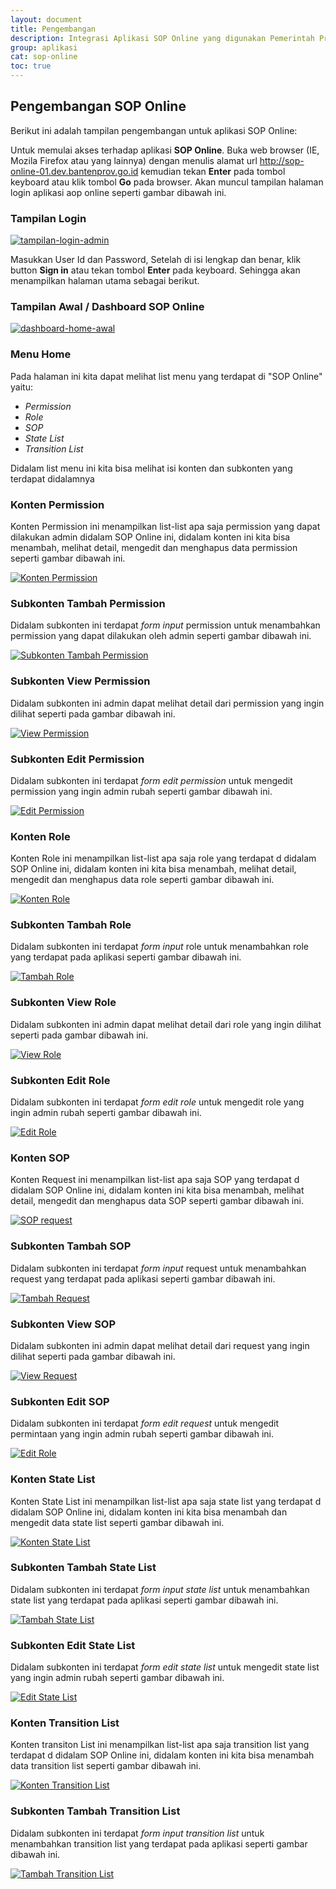 ```yaml
---
layout: document
title: Pengembangan
description: Integrasi Aplikasi SOP Online yang digunakan Pemerintah Provinsi Banten.
group: aplikasi
cat: sop-online
toc: true
---
```


## Pengembangan SOP Online

Berikut ini adalah tampilan pengembangan untuk aplikasi SOP Online:

Untuk memulai akses terhadap aplikasi **SOP Online**. Buka web browser (IE, Mozila Firefox atau yang lainnya) dengan menulis alamat url http://sop-online-01.dev.bantenprov.go.id kemudian tekan **Enter** pada tombol keyboard atau klik tombol **Go** pada browser. Akan muncul tampilan halaman login aplikasi aop online seperti gambar dibawah ini.

### Tampilan Login
[![tampilan-login-admin](/document/aplikasi/sop-online/images/pengembangan/sop-login.png)](http://sop-online-01.dev.bantenprov.go.id/login)

Masukkan User Id dan Password, Setelah di isi lengkap dan benar, klik button **Sign in** atau tekan tombol **Enter** pada keyboard. Sehingga akan menampilkan halaman utama sebagai berikut.

### Tampilan Awal / Dashboard SOP Online
[![dashboard-home-awal](/document/aplikasi/sop-online/images/pengembangan/sop-dashboard.png)](http://sop-online-01.dev.bantenprov.go.id/)

###  Menu Home
Pada halaman ini kita dapat melihat list menu yang terdapat di "SOP Online" yaitu:

- *Permission*
- *Role*
- *SOP*
- *State List*
- *Transition List*

Didalam list menu ini kita bisa melihat isi konten dan subkonten yang terdapat didalamnya

### Konten Permission
Konten Permission ini menampilkan list-list apa saja permission yang dapat dilakukan admin didalam SOP Online ini, didalam konten ini kita bisa menambah, melihat detail, mengedit dan menghapus data permission seperti gambar dibawah ini.

[![Konten Permission](/document/aplikasi/sop-online/images/pengembangan/sop-permission.png)](http://sop-online-01.dev.bantenprov.go.id/advancetrust/permission)

### Subkonten Tambah Permission
Didalam subkonten ini terdapat *form input* permission untuk menambahkan permission yang dapat dilakukan oleh admin seperti gambar dibawah ini.

[![Subkonten Tambah Permission](/document/aplikasi/sop-online/images/pengembangan/sop-permission-nambah.png)](http://sop-online-01.dev.bantenprov.go.id/advancetrust/permission/create)

### Subkonten View Permission
Didalam subkonten ini admin dapat melihat detail dari permission yang ingin dilihat seperti pada gambar dibawah ini.

[![View Permission](/document/aplikasi/sop-online/images/pengembangan/sop-permission-view.png)](http://sop-online-01.dev.bantenprov.go.id/advancetrust/permission/1/show)

### Subkonten Edit Permission
Didalam subkonten ini terdapat *form edit permission* untuk mengedit permission yang ingin admin rubah seperti gambar dibawah ini.

[![Edit Permission](/document/aplikasi/sop-online/images/pengembangan/sop-permission-edit.png)](http://sop-online-01.dev.bantenprov.go.id/advancetrust/permission/1/edit)

### Konten Role
Konten Role ini menampilkan list-list apa saja role yang terdapat d didalam SOP Online ini, didalam konten ini kita bisa menambah, melihat detail, mengedit dan menghapus data role seperti gambar dibawah ini.

[![Konten Role](/document/aplikasi/sop-online/images/pengembangan/sop-role.png)](http://sop-online-01.dev.bantenprov.go.id/advancetrust/role)

### Subkonten Tambah Role
Didalam subkonten ini terdapat *form input* role untuk menambahkan role yang terdapat pada aplikasi seperti gambar dibawah ini.

[![Tambah Role](/document/aplikasi/sop-online/images/pengembangan/sop-role-nambah.png)](http://sop-online-01.dev.bantenprov.go.id/advancetrust/role/create)

### Subkonten View Role
Didalam subkonten ini admin dapat melihat detail dari role yang ingin dilihat seperti pada gambar dibawah ini.

[![View Role](/document/aplikasi/sop-online/images/pengembangan/sop-role-view.png)](http://sop-online-01.dev.bantenprov.go.id/advancetrust/role/1/show)

### Subkonten Edit Role
Didalam subkonten ini terdapat *form edit role* untuk mengedit role yang ingin admin rubah seperti gambar dibawah ini.

[![Edit Role](/document/aplikasi/sop-online/images/pengembangan/sop-role-edit.png)](http://sop-online-01.dev.bantenprov.go.id/advancetrust/role/1/edit)

### Konten SOP
Konten Request ini menampilkan list-list apa saja SOP yang terdapat d didalam SOP Online ini, didalam konten ini kita bisa menambah, melihat detail, mengedit dan menghapus data SOP seperti gambar dibawah ini.

[![SOP request](/document/aplikasi/sop-online/images/pengembangan/sop-request.png)](http://sop-online-01.dev.bantenprov.go.id/request)

### Subkonten Tambah SOP
Didalam subkonten ini terdapat *form input* request untuk menambahkan request yang terdapat pada aplikasi seperti gambar dibawah ini.

[![Tambah Request](/document/aplikasi/sop-online/images/pengembangan/sop-request-nambah.png)](http://sop-online-01.dev.bantenprov.go.id/request/create)

### Subkonten View SOP
Didalam subkonten ini admin dapat melihat detail dari request yang ingin dilihat seperti pada gambar dibawah ini.

[![View Request](/document/aplikasi/sop-online/images/pengembangan/sop-request-view.png)](http://sop-online-01.dev.bantenprov.go.id/request/1)

### Subkonten Edit SOP
Didalam subkonten ini terdapat *form edit request* untuk mengedit permintaan yang ingin admin rubah seperti gambar dibawah ini.

[![Edit Role](/document/aplikasi/sop-online/images/pengembangan/sop-request-edit.png)](http://sop-online-01.dev.bantenprov.go.id/request/edit/1)

### Konten State List
Konten State List ini menampilkan list-list apa saja state list yang terdapat d didalam SOP Online ini, didalam konten ini kita bisa menambah dan  mengedit data state list seperti gambar dibawah ini.

[![Konten State List](/document/aplikasi/sop-online/images/pengembangan/sop-state-list.png)](http://sop-online-01.dev.bantenprov.go.id/workflow/state)

### Subkonten Tambah State List
Didalam subkonten ini terdapat *form input state list* untuk menambahkan state list yang terdapat pada aplikasi seperti gambar dibawah ini.

[![Tambah State List](/document/aplikasi/sop-online/images/pengembangan/sop-state-list-nambah.png)](http://sop-online-01.dev.bantenprov.go.id/workflow/state/create)

### Subkonten Edit State List
Didalam subkonten ini terdapat *form edit state list* untuk mengedit state list yang ingin admin rubah seperti gambar dibawah ini.

[![Edit State List](/document/aplikasi/sop-online/images/pengembangan/sop-state-list-edit.png)](http://sop-online-01.dev.bantenprov.go.id/workflow/state/1/edit)

### Konten Transition List
Konten transiton List ini menampilkan list-list apa saja transition list yang terdapat d didalam SOP Online ini, didalam konten ini kita bisa menambah data transition list seperti gambar dibawah ini.

[![Konten Transition List](/document/aplikasi/sop-online/images/pengembangan/sop-transition-list.png)](http://sop-online-01.dev.bantenprov.go.id/workflow/transition)

### Subkonten Tambah Transition List
Didalam subkonten ini terdapat *form input transition list* untuk menambahkan transition list yang terdapat pada aplikasi seperti gambar dibawah ini.

[![Tambah Transition List](/document/aplikasi/sop-online/images/pengembangan/sop-transition-list-nambah.png)](http://sop-online-01.dev.bantenprov.go.id/workflow/transition/create)